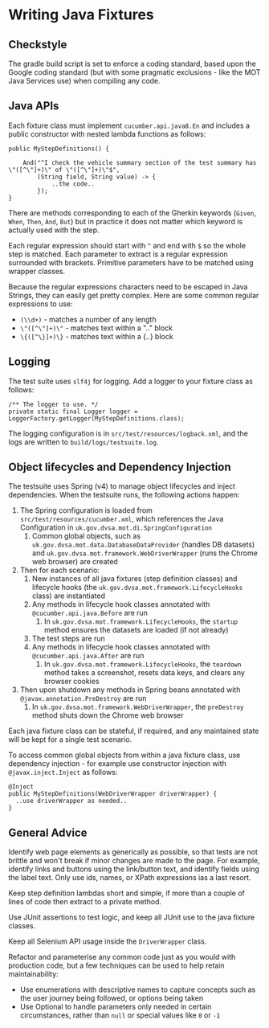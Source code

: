 # Writing Java Fixtures

## Checkstyle

The gradle build script is set to enforce a coding standard, based upon the Google coding standard (but with some pragmatic exclusions - like the MOT Java Services use) when compiling any code.

## Java APIs

Each fixture class must implement ```cucumber.api.java8.En``` and includes a public constructor with nested lambda functions as follows:
 
```
public MyStepDefinitions() {
    
    And("^I check the vehicle summary section of the test summary has \"([^\"]+)\" of \"([^\"]+)\"$", 
        (String field, String value) -> {
            ..the code..
        });    
}
``` 

There are methods corresponding to each of the Gherkin keywords (```Given```, ```When```, ```Then```, ```And```, ```But```) but in practice it does not matter which keyword is actually used with the step.
 
Each regular expression should start with ```^``` and end with ```$``` so the whole step is matched. Each parameter to extract is a regular expression surrounded with brackets. Primitive parameters have to be matched using wrapper classes. 

Because the regular expressions characters need to be escaped in Java Strings, they can easily get pretty complex. Here are some common regular expressions to use:

* ```(\\d+)``` - matches a number of any length
* ```\"([^\"]+)\"``` - matches text within a ".." block
* ```\{([^\}]+)\}``` - matches text within a {..} block

## Logging

The test suite uses `slf4j` for logging. Add a logger to your fixture class as follows:

```
/** The logger to use. */
private static final Logger logger = LoggerFactory.getLogger(MyStepDefinitions.class);
```

The logging configuration is in ```src/test/resources/logback.xml```, and the logs are written to ```build/logs/testsuite.log```.

## Object lifecycles and Dependency Injection

The testsuite uses Spring (v4) to manage object lifecycles and inject dependencies. When the testsuite runs, the following actions happen:

1. The Spring configuration is loaded from ```src/test/resources/cucumber.xml```, which references the Java Configuration in ```uk.gov.dvsa.mot.di.SpringConfiguration```
   1. Common global objects, such as ```uk.gov.dvsa.mot.data.DatabaseDataProvider``` (handles DB datasets) and ```uk.gov.dvsa.mot.framework.WebDriverWrapper``` (runs the Chrome web browser) are created
1. Then for each scenario:
   1. New instances of all java fixtures (step definition classes) and lifecycle hooks (the ```uk.gov.dvsa.mot.framework.LifecycleHooks``` class) are instantiated
   1. Any methods in lifecycle hook classes annotated with ```@cucumber.api.java.Before``` are run
      1. In ```uk.gov.dvsa.mot.framework.LifecycleHooks```, the ```startup``` method ensures the datasets are loaded (if not already)
   1. The test steps are run
   1. Any methods in lifecycle hook classes annotated with ```@cucumber.api.java.After``` are run
      1. In ```uk.gov.dvsa.mot.framework.LifecycleHooks```, the ```teardown``` method takes a screenshot, resets data keys, and clears any browser cookies 
1. Then upon shutdown any methods in Spring beans annotated with ```@javax.annotation.PreDestroy``` are run
   1. In ```uk.gov.dvsa.mot.framework.WebDriverWrapper```, the ```preDestroy``` method shuts down the Chrome web browser
    
Each java fixture class can be stateful, if required, and any maintained state will be kept for a single test scenario.
   
To access common global objects from within a java fixture class, use dependency injection - for example use constructor injection with ```@javax.inject.Inject``` as follows:
   
```
@Inject
public MyStepDefinitions(WebDriverWrapper driverWrapper) {
  ..use driverWrapper as needed..
}  
```   
   
## General Advice

Identify web page elements as generically as possible, so that tests are not brittle and won't break if minor changes are made to the page. For example, identify links and buttons using the link/button text, and identify fields using the label text. Only use ids, names, or XPath expressions ias a last resort.

Keep step definition lambdas short and simple, if more than a couple of lines of code then extract to a private method.

Use JUnit assertions to test logic, and keep all JUnit use to the java fixture classes.

Keep all Selenium API usage inside the ```DriverWrapper``` class.

Refactor and parameterise any common code just as you would with production code, but a few techniques can be used to help retain maintainability:

* Use enumerations with descriptive names to capture concepts such as the user journey being followed, or options being taken
* Use Optional<T> to handle parameters only needed in certain circumstances, rather than ```null``` or special values like ```0``` or ```-1```
